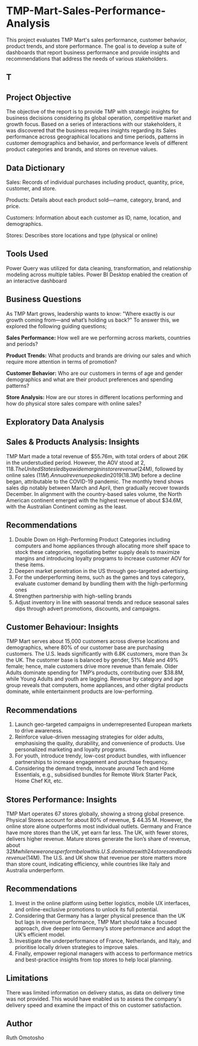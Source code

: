 # TMP-Mart-Sales-Performance-Analysis
This project evaluates TMP Mart's sales performance, customer behavior, product trends, and store performance. The goal is to develop a suite of dashboards that report business performance and provide insights and recommendations that address the needs of various stakeholders.
## T

## Project Objective
The objective of the report is to provide TMP with strategic insights for business decisions considering its global operation, competitive market and growth focus. Based on a series of interactions with our stakeholders, it was discovered that the business requires insights regarding its Sales performance across geographical locations and time periods, patterns in customer demographics and behavior, and performance levels of different product categories and brands, and stores on revenue values.
## Data Dictionary
Sales: Records of individual purchases including product, quantity, price, customer, and store.

Products: Details about each product sold—name, category, brand, and price.

Customers: Information about each customer as ID, name, location, and demographics.

Stores: Describes store locations and type (physical or online)
## Tools Used
Power Query was utilized for data cleaning, transformation, and relationship modeling across multiple tables. Power BI Desktop enabled the creation of an interactive dashboard
## Business Questions
As TMP Mart grows, leadership wants to know: "Where exactly is our growth coming from—and what’s holding us back?" To answer this, we explored the following guiding questions;

**Sales Performance:** How well are we performing across markets, countries and periods?

**Product Trends:** What products and brands are driving our sales and which require more attention in terms of promotion?

**Customer Behavior:** Who are our customers in terms of age and gender demographics and what are their product preferences and spending patterns?

**Store Analysis:** How are our stores in different locations performing and how do physical store sales compare with online sales?
## Exploratory Data Analysis
## Sales & Products Analysis: Insights
TMP Mart made a total revenue of $55.76m, with total orders of about 26K in the understudied period. However, the AOV stood at $2,118. The United States led by a wide margin in store revenue ($24M), followed by online sales ($11M). Annual revenue peaked in 2019 ($18.3M) before a decline began, attributable to the COVID-19 pandemic. The monthly trend shows sales dip notably between March and April, then gradually recover towards December. In alignment with the country-based sales volume, the North American continent emerged with the highest revenue of about $34.6M, with the Australian Continent coming as the least.
## Recommendations
1. Double Down on High-Performing Product Categories including computers and home appliances through  allocating more shelf space to stock these categories, negotiating better supply deals to maximize margins and introducing loyalty programs to increase customer AOV for these items.
2. Deepen market penetration in the US through geo-targeted advertising.
3. For the underperforming items, such as the games and toys category, evaluate customer demand by bundling them with the high-performing ones
4. Strengthen partnership with high-selling brands
5. Adjust inventory in line with seasonal trends and reduce seasonal sales dips through advert promotions, discounts, and campaigns.

## Customer Behaviour: Insights
TMP Mart serves about 15,000 customers across diverse locations and demographics, where 80% of our customer base are purchasing customers. The U.S. leads significantly with 6.8K customers, more than 3x the UK.
The customer base is balanced by gender, 51% Male and 49% female; hence, male customers drive more revenue than female. Older Adults dominate spending for TMP’s products, contributing over $38.8M, while Young Adults and youth are lagging. Revenue by category and age group reveals that computers, home appliances, and other digital products dominate, while entertainment products are low-performing.
## Recommendations
1. Launch geo-targeted campaigns in underrepresented European markets to drive awareness.
2. Reinforce value-driven messaging strategies for older adults, emphasising the  quality, durability, and convenience of products. Use personalized marketing and loyalty programs.
3. For youth, introduce trendy, low-cost product bundles, with influencer partnerships to increase engagement and purchase frequency.
4. Considering the demand trends, innovate around Tech and Home Essentials, e.g., subsidised bundles for Remote Work Starter Pack, Home Chef Kit, etc.
## Stores Performance: Insights
TMP Mart operates 67 stores globally, showing a strong global presence. Physical Stores account for about 80% of revenue, $ 44.35 M. However, the online store alone outperforms most individual outlets.
Germany and France have more stores than the UK, yet earn far less. The UK, with fewer stores, delivers higher revenue. Mature stores generate the lion’s share of revenue, about $32M while newer ones perform below this. U.S. dominates with 24 stores and leads revenue ($14M). The U.S. and UK show that revenue per store matters more than store count, indicating efficiency, while countries like Italy and Australia underperform.
## Recommendations
1. Invest in the online platform using better logistics, mobile UX interfaces, and online-exclusive promotions to unlock its full potential.
2. Considering that Germany has a larger physical presence than the UK but lags in revenue performance, TMP Mart should take a focused approach, dive deeper into Germany’s store performance and adopt the UK’s efficient model.
3. Investigate the underperformance of France, Netherlands, and Italy, and prioritise locally driven strategies to improve sales.
4. Finally, empower regional managers with access to performance metrics and best-practice insights from top stores to help local planning. 
## Limitations
There was limited information on delivery status, as data on delivery time was not provided. This would have enabled us to assess the company's delivery speed and examine the impact of this on customer satisfaction.
## Author
Ruth Omotosho








